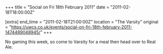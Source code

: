 +++
title = "Social on Fri 18th February 2011"
date = "2011-02-18T18:00:00Z"

[extra]
end_time = "2011-02-18T21:00:00Z"
location = "The Varsity"
original = "https://uwcs.co.uk/events/social-on-fri-18th-february-2011-1474489048945/"
+++

No gaming this week, so come to Varsity for a meal then head over to Real Ale.

